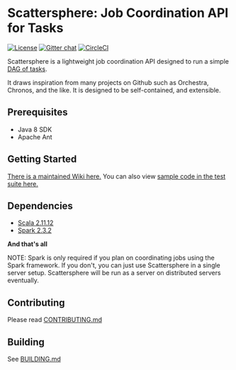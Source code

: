# Scattersphere: Job Coordination API for Tasks

[![License](https://img.shields.io/badge/License-Apache%202.0-blue.svg)](https://opensource.org/licenses/Apache-2.0)
[![Gitter chat](https://badges.gitter.im/gitterHQ/gitter.png)](https://gitter.im/scattersphere)
[![CircleCI](https://circleci.com/gh/KenSuenobu/scattersphere.svg?style=svg)](https://circleci.com/gh/KenSuenobu/scattersphere)

Scattersphere is a lightweight job coordination API designed to run a simple 
[DAG of tasks](https://en.wikipedia.org/wiki/Directed_acyclic_graph).

It draws inspiration from many projects on Github such as Orchestra, Chronos, and
the like.  It is designed to be self-contained, and extensible.

## Prerequisites

- Java 8 SDK
- Apache Ant

## Getting Started

[There is a maintained Wiki here.](https://github.com/KenSuenobu/scattersphere/wiki)  You can also view
[sample code in the test suite here.](/scattersphere-core/src/test/scala/io/buildfactory/scattersphere/core/util)

## Dependencies

- [Scala 2.11.12](https://www.scala-lang.org)
- [Spark 2.3.2](http://spark.apache.org)

**And that's all**

NOTE: Spark is only required if you plan on coordinating jobs using the Spark framework.  If you don't,
you can just use Scattersphere in a single server setup.  Scattersphere will be run as a server on
distributed servers eventually.

## Contributing

Please read [CONTRIBUTING.md](/scattersphere-docs/CONTRIBUTING.md)

## Building

See [BUILDING.md](/scattersphere-docs/BUILDING.md)

